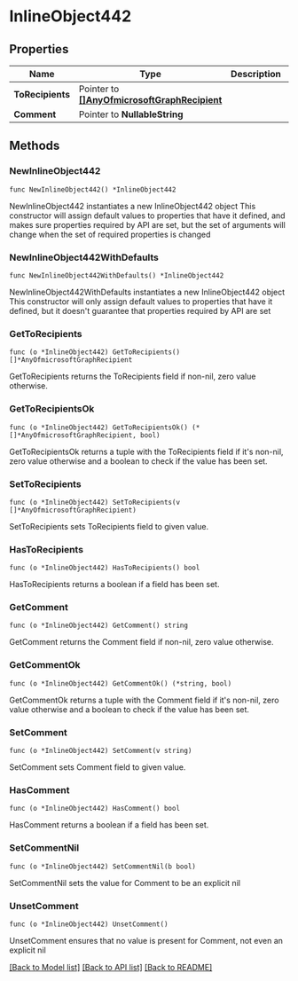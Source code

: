 # InlineObject442

## Properties

Name | Type | Description | Notes
------------ | ------------- | ------------- | -------------
**ToRecipients** | Pointer to [**[]AnyOfmicrosoftGraphRecipient**](AnyOfmicrosoftGraphRecipient.md) |  | [optional] 
**Comment** | Pointer to **NullableString** |  | [optional] 

## Methods

### NewInlineObject442

`func NewInlineObject442() *InlineObject442`

NewInlineObject442 instantiates a new InlineObject442 object
This constructor will assign default values to properties that have it defined,
and makes sure properties required by API are set, but the set of arguments
will change when the set of required properties is changed

### NewInlineObject442WithDefaults

`func NewInlineObject442WithDefaults() *InlineObject442`

NewInlineObject442WithDefaults instantiates a new InlineObject442 object
This constructor will only assign default values to properties that have it defined,
but it doesn't guarantee that properties required by API are set

### GetToRecipients

`func (o *InlineObject442) GetToRecipients() []*AnyOfmicrosoftGraphRecipient`

GetToRecipients returns the ToRecipients field if non-nil, zero value otherwise.

### GetToRecipientsOk

`func (o *InlineObject442) GetToRecipientsOk() (*[]*AnyOfmicrosoftGraphRecipient, bool)`

GetToRecipientsOk returns a tuple with the ToRecipients field if it's non-nil, zero value otherwise
and a boolean to check if the value has been set.

### SetToRecipients

`func (o *InlineObject442) SetToRecipients(v []*AnyOfmicrosoftGraphRecipient)`

SetToRecipients sets ToRecipients field to given value.

### HasToRecipients

`func (o *InlineObject442) HasToRecipients() bool`

HasToRecipients returns a boolean if a field has been set.

### GetComment

`func (o *InlineObject442) GetComment() string`

GetComment returns the Comment field if non-nil, zero value otherwise.

### GetCommentOk

`func (o *InlineObject442) GetCommentOk() (*string, bool)`

GetCommentOk returns a tuple with the Comment field if it's non-nil, zero value otherwise
and a boolean to check if the value has been set.

### SetComment

`func (o *InlineObject442) SetComment(v string)`

SetComment sets Comment field to given value.

### HasComment

`func (o *InlineObject442) HasComment() bool`

HasComment returns a boolean if a field has been set.

### SetCommentNil

`func (o *InlineObject442) SetCommentNil(b bool)`

 SetCommentNil sets the value for Comment to be an explicit nil

### UnsetComment
`func (o *InlineObject442) UnsetComment()`

UnsetComment ensures that no value is present for Comment, not even an explicit nil

[[Back to Model list]](../README.md#documentation-for-models) [[Back to API list]](../README.md#documentation-for-api-endpoints) [[Back to README]](../README.md)


